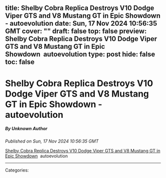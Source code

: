 title: Shelby Cobra Replica Destroys V10 Dodge Viper GTS and V8 Mustang GT in Epic Showdown - autoevolution
date: Sun, 17 Nov 2024 10:56:35 GMT
cover: ""
draft: false
top: false
preview: Shelby Cobra Replica Destroys V10 Dodge Viper GTS and V8 Mustang GT in Epic Showdown&nbsp;&nbsp;autoevolution
type: post
hide: false
toc: false
---

# Shelby Cobra Replica Destroys V10 Dodge Viper GTS and V8 Mustang GT in Epic Showdown - autoevolution
##### By Unknown Author
_Published on Sun, 17 Nov 2024 10:56:35 GMT_

[Shelby Cobra Replica Destroys V10 Dodge Viper GTS and V8 Mustang GT in Epic Showdown](https://news.google.com/rss/articles/CBMiywFBVV95cUxPQ0JEcjNqWWV6SUxhN2V5TlE2cFhfeV9YY2piTU10OHBxWklQTDNsdnVWNG5zZ0RMajROc08ycmJMMExPWDRFd0g3RERvVGFJTVdtdzgwY2drdFdrNVhwY2ZUQmE0QVNGUHc1Q1NIV3RFdk9ZZEFfMXVVNHFSdUkwTlJPZS1wYTdVZzhudmxTd053U0FmM2ZJbzRUdlNIdEc1UUE2YWM1N3NYaS1tSzIydEdvSmhNcHBSMy1lMUNvWm5VcUNmZkwzLU1DUQ?oc=5)  autoevolution

---
Categories: 
